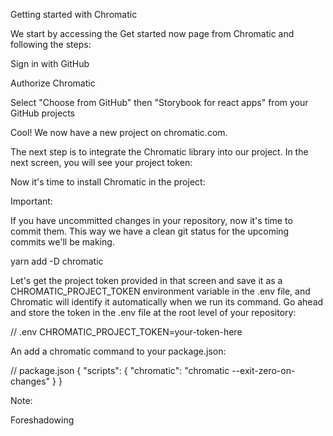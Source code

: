Getting started with Chromatic

We start by accessing the Get started now page from Chromatic and following the steps:

Sign in with GitHub

Authorize Chromatic

Select "Choose from GitHub" then "Storybook for react apps" from your GitHub projects

Cool! We now have a new project on chromatic.com. 

The next step is to integrate the Chromatic library into our project. In the next screen, you will see your project token:

Now it's time to install Chromatic in the project:

Important:

If you have uncommitted changes in your repository, now it's time to commit them. This way we have a clean git status for the upcoming commits we'll be making.

yarn add -D chromatic

Let's get the project token provided in that screen and save it as a CHROMATIC_PROJECT_TOKEN environment variable in the .env file, and Chromatic will identify it automatically when we run its command. Go ahead and store the token in the .env file at the root level of your repository:

// .env
CHROMATIC_PROJECT_TOKEN=your-token-here

An add a chromatic command to your package.json:

// package.json
{
  "scripts": {
    "chromatic": "chromatic --exit-zero-on-changes"
  }
}

Note:

Foreshadowing 